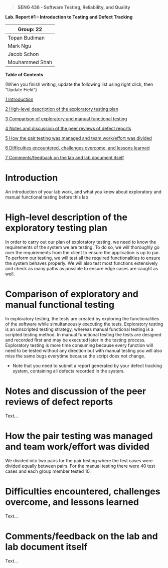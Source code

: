 >   **SENG 438 - Software Testing, Reliability, and Quality**

**Lab. Report \#1 – Introduction to Testing and Defect Tracking**

| Group: 22      |
|-----------------|
| Topan Budiman |   
| Mark Ngu               |   
| Jacob Schon                |   
| Mouhammed Shah                  |   


**Table of Contents**

(When you finish writing, update the following list using right click, then
“Update Field”)

[1 Introduction](#_Toc439194677)

[2 High-level description of the exploratory testing plan](#_Toc439194678)

[3 Comparison of exploratory and manual functional testing](#_Toc439194679)

[4 Notes and discussion of the peer reviews of defect reports](#_Toc439194680)

[5 How the pair testing was managed and team work/effort was
divided](#_Toc439194681)

[6 Difficulties encountered, challenges overcome, and lessons
learned](#_Toc439194682)

[7 Comments/feedback on the lab and lab document itself](#_Toc439194683)

# Introduction

An introduction of your lab work, and what you knew about exploratory and manual
functional testing before this lab



# High-level description of the exploratory testing plan

In order to carry out our plan of exploratory testing, we need to know the requirements of the system we are testing. To do so, we will thoroughly go over the requirements from the client to ensure the application is up to par. To perform our testing, we will test all the required functionalities to ensure the system behaves properly. We will also test most functions extensively and check as many paths as possible to ensure edge cases are caught as well.

# Comparison of exploratory and manual functional testing

In exploratory testing, the tests are created by exploring the functionalities of the software while simultaneously executing the tests. Exploratory testing is an unscripted testing strategy, whereas manual functional testing is a scripted testing method. In manual functional testing the tests are designed and recorded first and may be executed later in the testing process. Exploratory testing is more time consuming because every function will need to be tested without any direction but with manual testing you will also miss the same bugs everytime because the script does not change.

-   Note that you need to submit a report generated by your defect tracking
    system, containing all defects recorded in the system.

# Notes and discussion of the peer reviews of defect reports

Text…

# How the pair testing was managed and team work/effort was divided 

We divided into two pairs for the pair testing where the test cases were divided equally between pairs. For the manual testing there were 40 test cases and each group member tested 10.

# Difficulties encountered, challenges overcome, and lessons learned

Text…

# Comments/feedback on the lab and lab document itself

Text…
